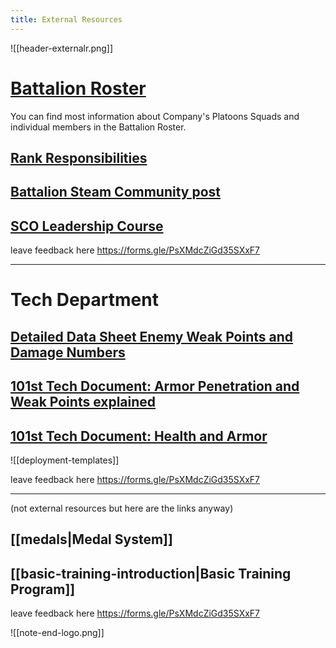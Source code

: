 ```yaml
---
title: External Resources
---
```

![[header-externalr.png]]
# [Battalion Roster](https://docs.google.com/spreadsheets/d/1D1jGrBB1qZpftDeHL7laI_1r4HBO2NDjnYSBF-NVh4s/edit?gid=538383608#gid=538383608)
You can find most information about Company's Platoons Squads and individual members in the Battalion Roster.

## [Rank Responsibilities](https://docs.google.com/document/d/1Ma2f6EDOE3t_hS_kW-F0oGpBvgi51i8GabiiONC4-hQ/edit?usp=sharing)


## [Battalion Steam Community post](https://steamcommunity.com/sharedfiles/filedetails/?id=3254089053 "https://steamcommunity.com/sharedfiles/filedetails/?id=3254089053")


## [SCO Leadership Course](https://docs.google.com/document/d/1rhKn3eonk-LN9OF9oenVpCNp7glfQvC7EBzkkngjwCc/edit?usp=sharing)


leave feedback here https://forms.gle/PsXMdcZiGd35SXxF7

***
# Tech Department
## [Detailed Data Sheet Enemy Weak Points and Damage Numbers](https://docs.google.com/spreadsheets/d/e/2PACX-1vRBrOIXQIYaOBNw8v9zRX4Qj8BDP0xaMTAzGhL1Tv6QxOU43RXM_ByDHwk4xw_HRjsCXhpif-jUlQAn/pubhtml)

## [101st Tech Document:  Armor Penetration and Weak Points explained](https://docs.google.com/document/d/1uBE9SS0gcKGBTMJQ02LuG0LV79A2OtrJipnDjtRZVSk/edit?usp=sharing)

## [101st Tech Document: Health and Armor](https://docs.google.com/document/d/12fqZmm1_1GoQFq-aabzwHPujTtprDQ4ua5nC_ck-mPU/edit?usp=sharing)


![[deployment-templates]]

leave feedback here https://forms.gle/PsXMdcZiGd35SXxF7

***
(not external resources but here are the links anyway)
## [[medals|Medal System]]

## [[basic-training-introduction|Basic Training Program]]

leave feedback here https://forms.gle/PsXMdcZiGd35SXxF7



![[note-end-logo.png]]